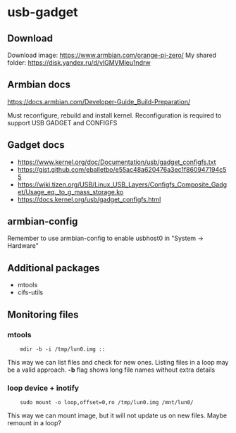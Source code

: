 # usb-gadget

## Download

Download image: https://www.armbian.com/orange-pi-zero/
My shared folder: https://disk.yandex.ru/d/vlGMVMleu1ndrw


## Armbian docs

https://docs.armbian.com/Developer-Guide_Build-Preparation/

Must reconfigure, rebuild and install kernel.
Reconfiguration is required to support USB GADGET and CONFIGFS

## Gadget docs

* https://www.kernel.org/doc/Documentation/usb/gadget_configfs.txt
* https://gist.github.com/eballetbo/e55ac48a620476a3ec1f860947194c55
* https://wiki.tizen.org/USB/Linux_USB_Layers/Configfs_Composite_Gadget/Usage_eq._to_g_mass_storage.ko
* https://docs.kernel.org/usb/gadget_configfs.html

## armbian-config

Remember to use armbian-config to enable usbhost0 in "System -> Hardware"

## Additional packages

* mtools
* cifs-utils

## Monitoring files

### mtools

        mdir -b -i /tmp/lun0.img ::

This way we can list files and check for new ones. Listing files in a loop may be a valid approach.
**-b** flag shows long file names without extra details

### loop device + inotify

        sudo mount -o loop,offset=0,ro /tmp/lun0.img /mnt/lun0/

This way we can mount image, but it will not update us on new files. Maybe remount in a loop?

